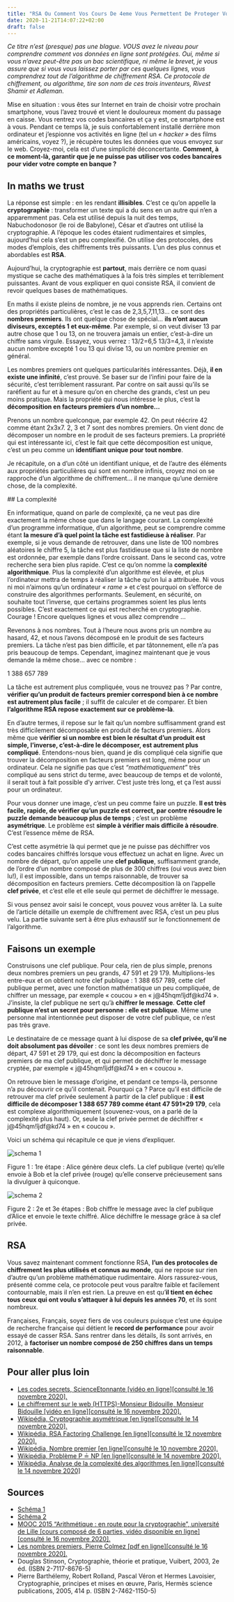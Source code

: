 ```yaml
---
title: "RSA Ou Comment Vos Cours De 4eme Vous Permettent De Proteger Vos Codes Bancaires"
date: 2020-11-21T14:07:22+02:00
draft: false
---
```


*Ce titre n’est (presque) pas une blague. VOUS avez le niveau pour comprendre comment vos données en ligne sont protégées. Oui, même si vous n’avez peut-être pas un bac scientifique, ni même le brevet, je vous assure que si vous vous laissez porter par ces quelques lignes, vous comprendrez tout de l’algorithme de chiffrement RSA. Ce protocole de chiffrement, ou algorithme, tire son nom de ces trois inventeurs, Rivest Shamir et Adleman.*

Mise en situation : vous êtes sur Internet en train de choisir votre prochain smartphone, vous l’avez trouvé et vient le douloureux moment du passage en caisse. Vous rentrez vos codes bancaires et ça y est, ce smartphone est à vous. Pendant ce temps là, je suis confortablement installé derrière mon ordinateur et j’espionne vos activités en ligne (tel un *« hacker »* des films américains, voyez ?), je récupère toutes les données que vous envoyez sur le web. Croyez-moi, cela est d’une simplicité déconcertante. **Comment, à ce moment-là, garantir que je ne puisse pas utiliser vos codes bancaires pour vider votre compte en banque ?**

## In maths we trust

La réponse est simple : en les rendant **illisibles**. C’est ce qu’on appelle la **cryptographie** : transformer un texte qui a du sens en un autre qui n’en a apparemment pas. Cela est utilisé depuis la nuit des temps, Nabuchodonosor (le roi de Babylone), César et d’autres ont utilisé la cryptographie. A l’époque les codes étaient rudimentaires et simples, aujourd’hui cela s’est un peu complexifié. On utilise des protocoles, des modes d’emplois, des chiffrements très puissants. L’un des plus connus et abordables est **RSA**.

Aujourd’hui, la cryptographie est **partout**, mais derrière ce nom quasi mystique se cache des mathématiques à la fois très simples et terriblement puissantes. Avant de vous expliquer en quoi consiste RSA, il convient de revoir quelques bases de mathématiques.

En maths il existe pleins de nombre, je ne vous apprends rien. Certains ont des propriétés particulières, c’est le cas de 2,3,5,7,11,13… ce sont des **nombres premiers**. Ils ont quelque chose de spécial… **ils n’ont aucun diviseurs, exceptés 1 et eux-même**. Par exemple, si on veut diviser 13 par autre chose que 1 ou 13, on ne trouvera jamais un entier, c’est-à-dire un chiffre sans virgule. Essayez, vous verrez : 13/2=6,5 13/3=4,3, il n’existe aucun nombre excepté 1 ou 13 qui divise 13, ou un nombre premier en général.

Les nombres premiers ont quelques particularités intéressantes. Déjà, **il en existe une infinité**, c’est prouvé. Se baser sur de l’infini pour faire de la sécurité, c’est terriblement rassurant. Par contre on sait aussi qu’ils se raréfient au fur et à mesure qu’on en cherche des grands, c’est un peu moins pratique. Mais la propriété qui nous intéresse le plus, c’est la **décomposition en facteurs premiers d’un nombre…**

Prenons un nombre quelconque, par exemple 42. On peut réécrire 42 comme étant 2x3x7. 2, 3 et 7 sont des nombres premiers. On vient donc de décomposer un nombre en le produit de ses facteurs premiers. La propriété qui est intéressante ici, c’est le fait que cette décomposition est unique, c’est un peu comme un **identifiant unique pour tout nombre**.

Je récapitule, on a d’un côté un identifiant unique, et de l’autre des éléments aux propriétés particulières qui sont en nombre infinis, croyez moi on se rapproche d’un algorithme de chiffrement… il ne manque qu’une dernière chose, de la complexité.

## La complexité

En informatique, quand on parle de complexité, ça ne veut pas dire exactement la même chose que dans le langage courant. La complexité d’un programme informatique, d’un algorithme, peut se comprendre comme étant **la mesure d’à quel point la tâche est fastidieuse à réaliser**. Par exemple, si je vous demande de retrouver, dans une liste de 100 nombres aléatoires le chiffre 5, la tâche est plus fastidieuse que si la liste de nombre est ordonnée, par exemple dans l’ordre croissant. Dans le second cas, votre recherche sera bien plus rapide. C’est ce qu’on nomme la **complexité algorithmique**. Plus la complexité d’un algorithme est élevée, et plus l’ordinateur mettra de temps à réaliser la tâche qu’on lui a attribuée. Ni vous ni moi n’aimons qu’un ordinateur *« rame »* et c’est pourquoi on s’efforce de construire des algorithmes performants. Seulement, en sécurité, on souhaite tout l’inverse, que certains programmes soient les plus lents possibles. C’est exactement ce qui est recherché en cryptographie. Courage ! Encore quelques lignes et vous allez comprendre …

Revenons à nos nombres. Tout à l’heure nous avons pris un nombre au hasard, 42, et nous l’avons décomposé en le produit de ses facteurs premiers. La tâche n’est pas bien difficile, et par tâtonnement, elle n’a pas pris beaucoup de temps. Cependant, imaginez maintenant que je vous demande la même chose… avec ce nombre :

1 388 657 789

La tâche est autrement plus compliquée, vous ne trouvez pas ? Par contre, **vérifier qu’un produit de facteurs premier correspond bien à ce nombre est autrement plus facile** ; il suffit de calculer et de comparer. Et bien **l’algorithme RSA repose exactement sur ce problème-là**.

En d’autre termes, il repose sur le fait qu’un nombre suffisamment grand est très difficilement décomposable en produit de facteurs premiers. Alors même que **vérifier si un nombre est bien le résultat d’un produit est simple, l’inverse, c’est-à-dire le décomposer, est autrement plus compliqué**. Entendons-nous bien, quand je dis compliqué cela signifie que trouver la décomposition en facteurs premiers est long, même pour un ordinateur. Cela ne signifie pas que c’est *“mathématiquement”* très compliqué au sens strict du terme, avec beaucoup de temps et de volonté, il serait tout à fait possible d’y arriver. C’est juste très long, et ça l’est aussi pour un ordinateur.

Pour vous donner une image, c’est un peu comme faire un puzzle. **Il est très facile, rapide, de vérifier qu’un puzzle est correct, par contre résoudre le puzzle demande beaucoup plus de temps** ; c’est un problème **asymétrique**. Le problème est **simple à vérifier mais difficile à résoudre**. C’est l’essence même de RSA.

C’est cette asymétrie là qui permet que je ne puisse pas déchiffrer vos codes bancaires chiffrés lorsque vous effectuez un achat en ligne. Avec un nombre de départ, qu’on appelle une **clef publique**, suffisamment grande, de l’ordre d’un nombre composé de plus de 300 chiffres (oui vous avez bien lu!), il est impossible, dans un temps raisonnable, de trouver sa décomposition en facteurs premiers. Cette décomposition là on l’appelle **clef privée**, et c’est elle et elle seule qui permet de déchiffrer le message.

Si vous pensez avoir saisi le concept, vous pouvez vous arrêter là. La suite de l’article détaille un exemple de chiffrement avec RSA, c’est un peu plus velu. La partie suivante sert à être plus exhaustif sur le fonctionnement de l’algorithme.

## Faisons un exemple

Construisons une clef publique. Pour cela, rien de plus simple, prenons deux nombres premiers un peu grands, 47 591 et 29 179. Multiplions-les entre-eux et on obtient notre clef publique : 1 388 657 789, cette clef publique permet, avec une fonction mathématique un peu compliquée, de chiffrer un message, par exemple « coucou » en « j@45hqm!îjdf@kd74 ». J’insiste, la clef publique ne sert qu’à **chiffrer le message**. **Cette clef publique n’est un secret pour personne : elle est publique**. Même une personne mal intentionnée peut disposer de votre clef publique, ce n’est pas très grave.

Le destinataire de ce message quant à lui dispose de sa **clef privée, qu’il ne doit absolument pas dévoiler** : ce sont les deux nombres premiers de départ, 47 591 et 29 179, qui est donc la décomposition en facteurs premiers de ma clef publique, et qui permet de déchiffrer le message cryptée, par exemple « j@45hqm!îjdf@kd74 » en « coucou ».

On retrouve bien le message d’origine, et pendant ce temps-là, personne n’a pu découvrir ce qu’il contenait. Pourquoi ça ? Parce qu’il est difficile de retrouver ma clef privée seulement à partir de la clef publique : **il est difficile de décomposer 1 388 657 789 comme étant  47 591×29 179**, cela est complexe algorithmiquement (souvenez-vous, on a parlé de la complexité plus haut). Or, seule la clef privée permet de déchiffrer « j@45hqm!îjdf@kd74 » en « coucou ».

Voici un schéma qui récapitule ce que je viens d’expliquer.

![schema 1](/img/blog/article-RSA/Asymmetric_cryptography1.png)

<figcaption>Figure 1 : 1re étape : Alice génère deux clefs. La clef publique (verte) qu’elle envoie à Bob et la clef privée (rouge) qu’elle conserve précieusement sans la divulguer à quiconque.
</figcaption>

![schema 2](/img/blog/article-RSA/Asymmetric_cryptography2.png)

<figcaption>Figure 2 : 2e et 3e étapes : Bob chiffre le message avec la clef publique d’Alice et envoie le texte chiffré. Alice déchiffre le message grâce à sa clef privée.</figcaption>

## RSA

Vous savez maintenant comment fonctionne RSA, **l’un des protocoles de chiffrement les plus utilisés et connus au monde**, qui ne repose sur rien d’autre qu’un problème mathématique rudimentaire. Alors rassurez-vous, présenté comme cela, ce protocole peut vous paraître faible et facilement contournable, mais il n’en est rien. La preuve en est qu’**il tient en échec tous ceux qui ont voulu s’attaquer à lui depuis les années 70**, et ils sont nombreux.

Françaises, Français, soyez fiers de vos couleurs puisque c’est une équipe de recherche française qui détient le **record de performance** pour avoir essayé de casser RSA. Sans rentrer dans les détails, ils sont arrivés, en 2012, à **factoriser un nombre composé de 250 chiffres dans un temps raisonnable**.

## Pour aller plus loin

- [Les codes secrets, ScienceEtonnante [vidéo en ligne][consulté le 16 novembre 2020].](https://www.youtube.com/watch?v=8BM9LPDjOw0&t=402s)
- [Le chiffrement sur le web (HTTPS)-Monsieur Bidouille, Monsieur Bidouille [vidéo en ligne][consulté le 16 novembre 2020].](https://www.youtube.com/watch?v=Fqvo6M2d5IQ)
- [Wikipédia, Cryptographie asymétrique [en ligne][consulté le 14 novembre 2020].](https://fr.wikipedia.org/wiki/Cryptographie_asym%C3%A9trique)
- [Wikipédia, RSA Factoring Challenge [en ligne][consulté le 12 novembre 2020].](https://en.wikipedia.org/wiki/RSA_Factoring_Challenge?fbclid=IwAR3yMF8kS8LUbv2D-5dA5btFIGUDUTaz6lJdZZ2Kdekg0iRJ5lXwMX4_mw4)
- [Wikipédia, Nombre premier [en ligne][consulté le 10 novembre 2020].](https://fr.wikipedia.org/wiki/Nombre_premier)
- [Wikipédia, Problème P ≟ NP [en ligne][consulté le 14 novembre 2020].](https://fr.wikipedia.org/wiki/Probl%C3%A8me_P_%E2%89%9F_NP)
- [Wikipédia, Analyse de la complexité des algorithmes [en ligne][consulté le 14 novembre 2020]](https://fr.wikipedia.org/wiki/Analyse_de_la_complexit%C3%A9_des_algorithmes)

## Sources

- [Schéma 1](https://fr.wikipedia.org/wiki/Cryptographie_asym%C3%A9trique#/media/Fichier:Asymmetric_cryptography_-_step_1.svg)
- [Schéma 2](https://fr.wikipedia.org/wiki/Cryptographie_asym%C3%A9trique#/media/Fichier:Asymmetric_cryptography_-_step_2.svg)
- [MOOC 2015 “Arithmétique : en route pour la cryptographie”, université de Lille [cours composé de 6 parties, vidéo disponible en ligne] [consulté le 16 novembre 2020].](https://www.youtube.com/watch?v=oRM-gNrbcgE&t=4s)
- [Les nombres premiers, Pierre Colmez [pdf en ligne][consulté le 16 novembre 2020].](https://webusers.imj-prg.fr/~pierre.colmez/premiers.pdf)
- Douglas Stinson, Cryptographie, théorie et pratique, Vuibert, 2003, 2e éd. (ISBN 2-7117-8676-5)
- Pierre Barthélemy, Robert Rolland, Pascal Véron et Hermes Lavoisier, Cryptographie, principes et mises en œuvre, Paris, Hermès science publications, 2005, 414 p. (ISBN 2-7462-1150-5)
